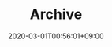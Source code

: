 ---
title: "Archive"
date: 2020-03-01T00:56:01+09:00
type: archive
description: Archive page
titleWrap: wrap # wrap, noWrap
---